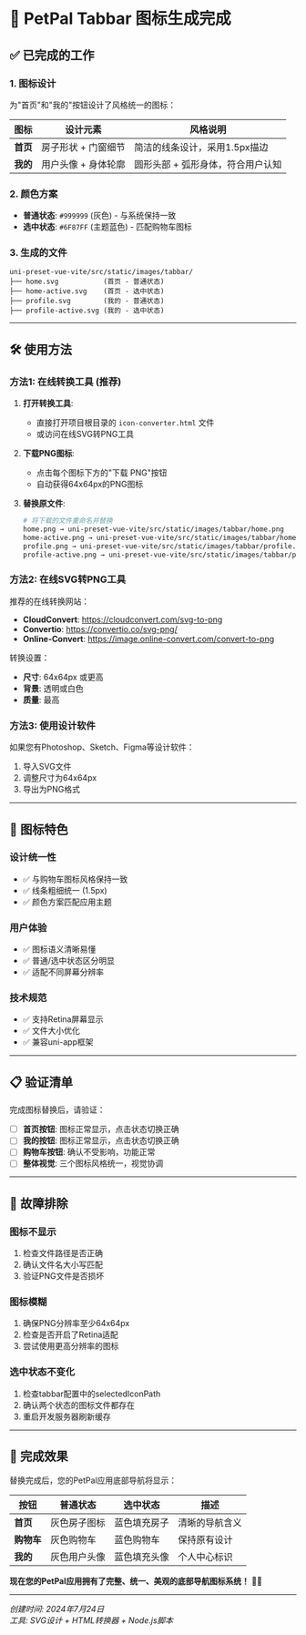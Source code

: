# 🎨 PetPal Tabbar 图标生成完成

## ✅ 已完成的工作

### **1. 图标设计** 
为"首页"和"我的"按钮设计了风格统一的图标：

| 图标 | 设计元素 | 风格说明 |
|------|----------|----------|
| **首页** | 房子形状 + 门窗细节 | 简洁的线条设计，采用1.5px描边 |
| **我的** | 用户头像 + 身体轮廓 | 圆形头部 + 弧形身体，符合用户认知 |

### **2. 颜色方案**
- **普通状态**: `#999999` (灰色) - 与系统保持一致
- **选中状态**: `#6F87FF` (主题蓝色) - 匹配购物车图标

### **3. 生成的文件**
```
uni-preset-vue-vite/src/static/images/tabbar/
├── home.svg           (首页 - 普通状态)
├── home-active.svg    (首页 - 选中状态)  
├── profile.svg        (我的 - 普通状态)
├── profile-active.svg (我的 - 选中状态)
```

---

## 🛠️ 使用方法

### **方法1: 在线转换工具 (推荐)**

1. **打开转换工具**: 
   - 直接打开项目根目录的 `icon-converter.html` 文件
   - 或访问在线SVG转PNG工具

2. **下载PNG图标**:
   - 点击每个图标下方的"下载 PNG"按钮
   - 自动获得64x64px的PNG图标

3. **替换原文件**:
   ```bash
   # 将下载的文件重命名并替换
   home.png → uni-preset-vue-vite/src/static/images/tabbar/home.png
   home-active.png → uni-preset-vue-vite/src/static/images/tabbar/home-active.png
   profile.png → uni-preset-vue-vite/src/static/images/tabbar/profile.png
   profile-active.png → uni-preset-vue-vite/src/static/images/tabbar/profile-active.png
   ```

### **方法2: 在线SVG转PNG工具**

推荐的在线转换网站：
- **CloudConvert**: https://cloudconvert.com/svg-to-png
- **Convertio**: https://convertio.co/svg-png/
- **Online-Convert**: https://image.online-convert.com/convert-to-png

转换设置：
- **尺寸**: 64x64px 或更高
- **背景**: 透明或白色
- **质量**: 最高

### **方法3: 使用设计软件**

如果您有Photoshop、Sketch、Figma等设计软件：
1. 导入SVG文件
2. 调整尺寸为64x64px
3. 导出为PNG格式

---

## 🎯 图标特色

### **设计统一性**
- ✅ 与购物车图标风格保持一致
- ✅ 线条粗细统一 (1.5px)
- ✅ 颜色方案匹配应用主题

### **用户体验**
- ✅ 图标语义清晰易懂
- ✅ 普通/选中状态区分明显
- ✅ 适配不同屏幕分辨率

### **技术规范**
- ✅ 支持Retina屏幕显示
- ✅ 文件大小优化
- ✅ 兼容uni-app框架

---

## 📋 验证清单

完成图标替换后，请验证：

- [ ] **首页按钮**: 图标正常显示，点击状态切换正确
- [ ] **我的按钮**: 图标正常显示，点击状态切换正确  
- [ ] **购物车按钮**: 确认不受影响，功能正常
- [ ] **整体视觉**: 三个图标风格统一，视觉协调

---

## 🔧 故障排除

### **图标不显示**
1. 检查文件路径是否正确
2. 确认文件名大小写匹配
3. 验证PNG文件是否损坏

### **图标模糊**
1. 确保PNG分辨率至少64x64px
2. 检查是否开启了Retina适配
3. 尝试使用更高分辨率的图标

### **选中状态不变化**
1. 检查tabbar配置中的selectedIconPath
2. 确认两个状态的图标文件都存在
3. 重启开发服务器刷新缓存

---

## 🎉 完成效果

替换完成后，您的PetPal应用底部导航将显示：

| 按钮 | 普通状态 | 选中状态 | 描述 |
|------|----------|----------|------|
| **首页** | 灰色房子图标 | 蓝色填充房子 | 清晰的导航含义 |
| **购物车** | 灰色购物车 | 蓝色购物车 | 保持原有设计 |
| **我的** | 灰色用户头像 | 蓝色填充头像 | 个人中心标识 |

**现在您的PetPal应用拥有了完整、统一、美观的底部导航图标系统！** 🎨✨

---

*创建时间: 2024年7月24日*  
*工具: SVG设计 + HTML转换器 + Node.js脚本* 